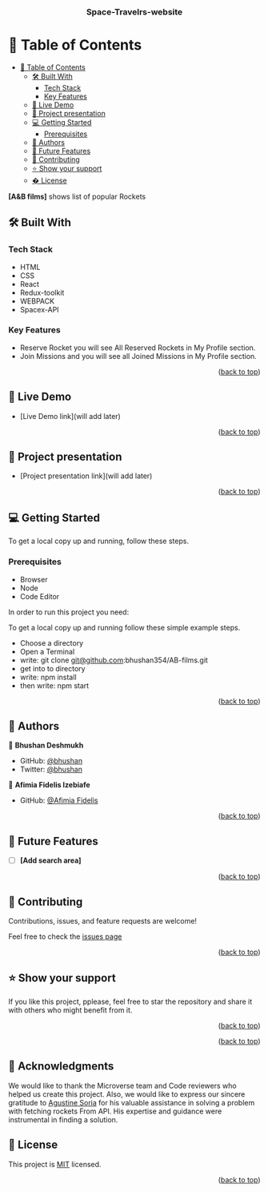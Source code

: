 <a name="readme-top"></a>
<div align="center">
<h3><b>Space-Travelrs-website</b></h3>
</div>

# 📗 Table of Contents

- [📗 Table of Contents](#-table-of-contents)
  - [🛠 Built With ](#-built-with-)
    - [Tech Stack ](#tech-stack-)
    - [Key Features ](#key-features-)
  - [🚀 Live Demo ](#-live-demo-)
  - [🚀 Project presentation ](#-project-presentation-)
  - [💻 Getting Started ](#-getting-started-)
    - [Prerequisites](#prerequisites)
  - [👥 Authors ](#-authors-)
  - [🔭 Future Features ](#-future-features-)
  - [🤝 Contributing ](#-contributing-)
  - [⭐️ Show your support ](#️-show-your-support-)
  - [� License ](#-license-)


**[A&B films]** shows list of popular Rockets<br />

## 🛠 Built With <a name="built-with"></a>

### Tech Stack <a name="tech-stack"></a>
 - HTML 
 - CSS
 - React
 - Redux-toolkit
 - WEBPACK
 - Spacex-API

### Key Features <a name="key-features"></a>

- Reserve Rocket you will see All Reserved Rockets in My Profile section.
- Join Missions and you will see all Joined Missions in My Profile section.

<p align="right">(<a href="#readme-top">back to top</a>)</p>

## 🚀 Live Demo <a name="live-demo"></a>

- [Live Demo link](will add later)

<p align="right">(<a href="#readme-top">back to top</a>)</p>

## 🚀 Project presentation <a name="live-demo"></a>

- [Project presentation link](will add later)

<p align="right">(<a href="#readme-top">back to top</a>)</p>

## 💻 Getting Started <a name="getting-started"></a>

To get a local copy up and running, follow these steps.

### Prerequisites
- Browser
- Node
- Code Editor

In order to run this project you need:

To get a local copy up and running follow these simple example steps.

- Choose a directory
- Open a Terminal
- write: git clone git@github.com:bhushan354/AB-films.git
- get into to directory
- write: npm install
- then write: npm start
  
<p align="right">(<a href="#readme-top">back to top</a>)</p>

## 👥 Authors <a name="authors"></a>

👤 **Bhushan Deshmukh**
- GitHub: [@bhushan](https://github.com/bhushan354)
- Twitter: [@bhushan](https://twitter.com/Bhushan_4885)
  
👤 **Afimia Fidelis Izebiafe**

- GitHub: [@Afimia Fidelis](https://github.com/Izebiafe)

<p align="right">(<a href="#readme-top">back to top</a>)</p>



## 🔭 Future Features <a name="future-features"></a>

- [ ] **[Add search area]**

<p align="right">(<a href="#readme-top">back to top</a>)</p>


## 🤝 Contributing <a name="contributing"></a>

Contributions, issues, and feature requests are welcome!

Feel free to check the [issues page](https://github.com/bhushan354//issues)

<p align="right">(<a href="#readme-top">back to top</a>)</p>


## ⭐️ Show your support <a name="support"></a>

If you like this project, pplease, feel free to star the repository and share it with others who might benefit from it.

<p align="right">(<a href="#readme-top">back to top</a>)</p>

<p align="right">(<a href="#readme-top">back to top</a>)</p>

## 🙏 Acknowledgments <a name="acknowledgements"></a>

We would like to thank the Microverse team and Code reviewers who helped us create this project. Also, we would like to express our sincere gratitude to [Agustine Soria](https://github.com/SaveryIV) for his valuable assistance in solving a problem with fetching rockets From API. His expertise and guidance were instrumental in finding a solution.


## 📝 License <a name="license"></a>

This project is [MIT](./LICENSE) licensed.

<p align="right">(<a href="#readme-top">back to top</a>)</p>
